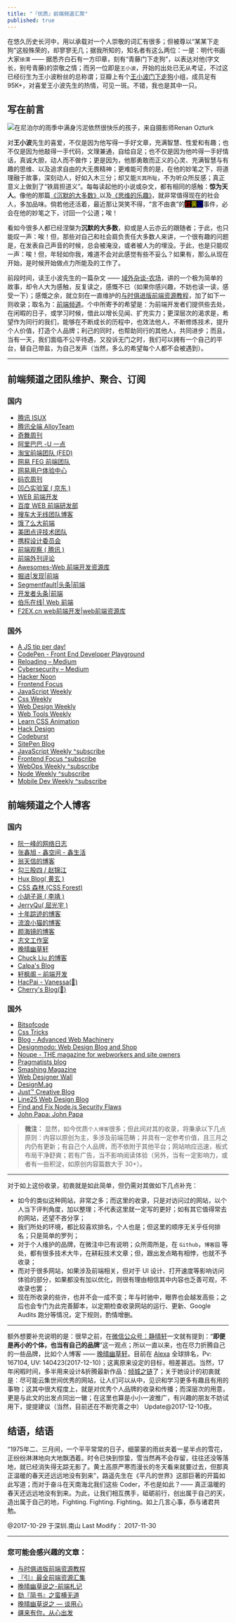 ```yaml
---
title: "『优质』前端频道汇聚"
published: true
---
```


在悠久历史长河中，用以承载对一个人崇敬的词汇有很多；但被尊以“某某下走狗”这般殊荣的，却寥寥无几；据我所知的，知名者有这么两位：一是：明代书画大家`徐渭` —— 据悉齐白石有一方印章，刻有“青藤门下走狗”，以表达对他(字文长，别号青藤)的崇敬之情；而另一位即是`王小波`，开始的出处已无从考证，不过这已经衍生为王小波粉丝的总称谓；豆瓣上有个[王小波门下走狗](https://www.douban.com/group/wang2/)小组，成员足有 95K+，对喜爱王小波先生的热情，可见一斑。不错，我也是其中一只。

<!-- more -->

## **写在前言**

![在尼泊尔的雨季中满身污泥依然很快乐的孩子，来自摄影师Renan Ozturk](https://image.nicelinks.site/happy-child-in-the-rainy.jpeg)

对**王小波**先生的喜爱，不仅是因为他写得一手好文章，充满智慧、性爱和有趣；也不仅是因为他敲得一手代码，文理兼通，自给自足；也不仅是因为他吟得一手好情话，真诚大胆，动人而不做作；更是因为，他那勇敢而正义的心灵、充满智慧与有趣的思维、以及追求自由的大无畏精神；更难能可贵的是，在他的妙笔之下，将道理融于故事，深刻动人，好如入木三分；却又能`灭其所耻`，不为听众所反感；真正意义上做到了“铁肩担道义”。每每读起他的小说或杂文，都有相同的感触：**惊为天人**。像他的那篇[《沉默的大多数》](https://blog.lovejade.cn/2017/12/03/沉默的大多数.html)以及[《思维的乐趣》](https://blog.lovejade.cn/2017/12/03/思维的乐趣.html)，就非常值得现在的社会人，多加品味。倘若他还活着，最近那让哭笑不得，“言不由衷”的<span style="background-color: black"><span style="color:red">红</span><span style="color:yellow">黄</span><span style="color:blue">蓝</span></span>事件，必会在他的妙笔之下，讨回一个公道；唉！

看如今很多人都已经涅槃为**沉默的大多数**，抑或是人云亦云的跟随者；于此，也只能叹一声：唉！但，那些对自己和社会肩负责任大多数人来讲，一个很有趣的问题是，在发表自己声音的时候，总会被淹没，或者被人为的埋没。于此，也是只能叹一声：唉！但，年轻如你我，难道不会对此感觉有些不妥么？如果有，那么从现在开始，是时候开始做点力所能及的工作了。

前段时间，读王小波先生的一篇杂文 —— [域外杂谈-农场](https://blog.lovejade.cn/2017/11/18/域外杂谈-农场.html)，讲的一个极为简单的故事，却令人大为感触，反复读之，感慨不已（如果你感兴趣，不妨也读一读，感受一下）；感慨之余，就立刻在一直维护的[与时俱进版前端资源教程](https://www.jeffjade.com/2017/09/28/127-nice-front-end-tutorial/)，加了如下一则收录；取名为：[前端频道](https://github.com/nicejade/nice-front-end-tutorial/blob/master/tutorial/front-end-channel.md)。个中所寄予的希望是：为前端开发者们提供些去处，在闲暇的日子，或学习时候，借此以增长见闻、扩充实力；更深层次的渴求是，希望作为同行的我们，能够在不断成长的历程中，也效法他人，不断修炼技术，提升个人价值，打造个人品牌；利己的同时，也帮助同行的其他人，共同进步；而且，当有一天，我们面临不公平待遇，又投诉无门之时，我们可以拥有一个自己的平台，替自己带盐，为自己发声（当然，多么的希望每个人都不会被遇到）。

---

## **前端频道之团队维护、聚合、订阅**

### 国内

* [腾讯 ISUX](http://isux.tencent.com)
* [腾讯全端 AlloyTeam](http://www.alloyteam.com/webdevelop/)
* [奇舞周刊](http://old.75team.com/weekly/)
* [阿里巴巴 -U 一点](http://www.aliued.cn)
* [淘宝前端团队 (FED)](http://taobaofed.org)
* [网易 FEG 前端团队](http://feg.netease.com/)
* [网易用户体验中心](http://uedc.163.com/)
* [码农周刊](http://weekly.manong.io)
* [凹凸实验室 ( 京东 )](https://aotu.io/)
* [WEB 前端开发](http://www.css88.com)
* [百度 WEB 前端研发部](http://fex.baidu.com)
* [搜车大无线团队博客](http://f2e.souche.com/blog/)
* [饿了么大前端](https://zhuanlan.zhihu.com/ElemeFE)
* [美团点评技术团队](https://tech.meituan.com/)
* [携程设计委员会](http://ued.ctrip.com/blog/)
* [前端观察 ( 腾讯 )](https://www.qianduan.net/)
* [前端外刊评论](https://qianduan.group/)
* [Awesomes-Web 前端开发资源库](https://www.awesomes.cn/)
* [掘进|发现|前端](https://juejin.im/explore/frontend)
* [Segmentfault|头条|前端](https://segmentfault.com/news/frontend)
* [开发者头条|前端](https://toutiao.io/c/fe)
* [伯乐在线| Web 前端](http://web.jobbole.com/)
* [F2EX.cn web前端开发|web前端资源库](http://f2ex.cn/)

### 国外

* [A JS tip per day! ](http://www.jstips.co)
* [CodePen - Front End Developer Playground](https://codepen.io/)
* [Reloading – Medium](https://medium.com/reloading)
* [Cybersecurity – Medium](https://medium.com/topic/cybersecurity)
* [Hacker Noon](https://hackernoon.com/)
* [Frontend Focus](https://frontendfoc.us/)
* [JavaScript Weekly](http://javascriptweekly.com/)
* [Css Weekly](http://css-weekly.com/)
* [Web Design Weekly](https://web-design-weekly.com/)
* [Web Tools Weekly](https://webtoolsweekly.com/)
* [Learn CSS Animation](https://cssanimation.rocks/)
* [Hack Design](https://hackdesign.org/)
* [Codeburst](https://codeburst.io/)
* [SitePen Blog](https://www.sitepen.com/blog/)
* [JavaScript Weekly ^subscribe](http://javascriptweekly.com/issues)
* [Frontend Focus ^subscribe](https://frontendfoc.us/issues)
* [WebOps Weekly ^subscribe](https://webopsweekly.com/issues)
* [Node Weekly ^subscribe](https://nodeweekly.com/issues)
* [Mobile Dev Weekly ^subscribe](https://mobilewebweekly.com/issues)

## **前端频道之个人博客**

### 国内

* [阮一峰的网络日志](http://www.ruanyifeng.com/blog/)
* [张鑫旭 - 鑫空间 - 鑫生活](http://www.zhangxinxu.com/wordpress/)
* [翁天信的博客](https://blog.dandyweng.com/)
* [勾三股四 / 赵锦江](http://jiongks.name/)
* [Hux Blog( 黄玄 )](https://huangxuan.me/)
* [CSS 森林 (CSS Forest)](http://blog.cssforest.org/)
* [小胡子哥 ( 李靖 )](http://www.barretlee.com/entry/)
* [JerryQu( 屈光宇 )](https://imququ.com/)
* [十年踪迹的博客](https://www.h5jun.com/)
* [流浪小猫的博客](http://blog.xcatliu.com/)
* [颜海镜的博客](http://yanhaijing.com/)
* [志文工作室](https://lzw.me/)
* [晚晴幽草轩](https://jeffjade.com/)
* [Chuck Liu 的博客](https://chuckliu.me/)
* [Calpa's Blog](https://calpa.me/)
* [轩枫阁 – 前端开发](https://www.xuanfengge.com/)
* [HacPai - Vanessa(💃)](http://vanessa.b3log.org/)
* [Cherry's Blog(💃)](http://cherryblog.site/)

### 国外

* [Bitsofcode](https://bitsofco.de/)
* [Css Tricks](https://css-tricks.com/)
* [Blog - Advanced Web Machinery](https://advancedweb.hu/)
* [Designmodo: Web Design Blog and Shop](https://designmodo.com/)
* [Noupe - THE magazine for webworkers and site owners](https://www.noupe.com/)
* [Pragmatists blog](https://blog.pragmatists.com/)
* [Smashing Magazine](https://www.smashingmagazine.com/)
* [Web Designer Wall](http://webdesignerwall.com/)
* [DesignM.ag](https://designm.ag/)
* [Just™ Creative Blog](http://justcreative.com/blog/)
* [Line25 Web Design Blog](https://line25.com/)
* [Find and Fix Node.js Security Flaws](https://blog.liftsecurity.io/)
* [John Papa: John Papa](https://johnpapa.net/)

> **微注：** 显然，如今优质`个人博客`很多；但此间对其的收录，将秉承以下几点原则：内容以原创为主，多涉及前端范畴；并具有一定参考价值，且三月之内仍有更新；有自己个人品牌，而不依附于其他平台；网站响应迅速，板式布局干净舒爽；若有广告，当不影响阅读体验（另外，当有一定影响力，或者有一些积淀，如原创内容篇数大于 30+）。

---

对于如上这份收录，初衷就是如此简单，但仍需对其做如下几点补充：
- 如今的类似这种网站，非常之多；而这里的收录，只是对访问过的网站，以个人当下评判角度，加以整理；不代表这里就一定写的更好；如有其它值得常去的网站，还望不吝分享；
- 我们所处的环境，都比较喜欢排名，个人也是；但这里的顺序无关乎任何排名；只是简单的罗列；
- 对于个人维护的品牌，在微注中已有说明；众所周所是，在 `Github`，`博客园` 等处，都有很多技术大牛，在耕耘技术文章；但，跟出发点略有相悖，也就不予收录；
- 而对于很多网站，如果涉及前端相关，但对于 UI 设计、打开速度等影响访问体验的部分，如果都没有加以优化，则很有理由相信其中内容也乏善可观，不收录也罢；
- 现在所收录的些许，也并不会一成不变；年与时驰中，眼界也会越发高些；之后也会专门为此完善脚本，以定期检查收录网站的运行、更新、Google Audits 跑分等情况，定下规则，酌情增删。

---

额外想要补充说明的是：很早之前，在[微信公众号：静晴轩](https://jeffjade.com/2016/03/23/2016-03-23-toss-wechat-public_no/)一文就有提到：“**即便是再小的个体，也当有自己的品牌**”这一观点；所以一直以来，也在尽力折腾自己的一些品牌，比如个人博客 —— [晚晴幽草轩](https://jeffjade.com)。目前在 [Alexa](http://www.alexa.cn/jeffjade.com) 全球排名，Pv: 167104, UV: 140423(2017-12-10)；这离原来设定的目标，相差甚远。当然，17 年闲暇时间，多半用来设计&折腾最新作品：[倾城之链](https://nicelinks.site)了；关于她设计的初衷就是：尽可能云集世间优秀的网站，让人们可以从中，见识和学习更多有趣且有用的事物；这其中很大程度上，就是对优秀个人品牌的收录和传播；而深层次的用意，更是与此文的出发点同出一辙；在这里也算是小小一波推广，有兴趣的朋友不妨试用下，提提建议（当然，目前还在不断完善之中） Update@2017-12-10夜。

## **结语，结语**

“1975年二、三月间，一个平平常常的日子，细蒙蒙的雨丝夹着一星半点的雪花，正纷纷淋淋地向大地飘洒着。时令已快到惊蛰，雪当然再不会存留，往往还没等落地，就已经消失得无踪无影了。黄土高原严寒而漫长的冬天看来就要过去，但那真正温暖的春天还远远地没有到来”，路遥先生在《平凡的世界》这部巨著的开篇如此写道；而对于奋斗在天南海北我们这些 Coder，不也是如此？—— 真正温暖的春天还远远地没有到来。为此，让我们相互携手，砥砺前行，创出属于自己的天，造出属于自己的地，Fighting. Fighting. Fighting。如上几言心事，忝与诸君共勉。

@2017-10-29 于深圳.南山 Last Modify： 2017-11-30

---

### 您可能会感兴趣的文章：
- [与时俱进版前端资源教程](https://jeffjade.com/2017/09/28/127-nice-front-end-tutorial/)
- [『引』最全前端资源汇集](//jeffjade.com/2016/03/30/104-front-end-tutorial/)
- [晚晴幽草说之-前端札记](https://jeffjade.com/2017/10/09/130-front-end-notes/)
- [劾『简书』之蛮横无道](https://jeffjade.com/2017/10/14/131-some-filth-such-as-jianshu/)
- [晚晴幽草说之 — 谈用心](https://jeffjade.com/2017/09/29/128-talking-about-movies-or-life/)
- [疆来有你，从心出发](https://jeffjade.com/2017/08/26/126-start-from-the-heart/)